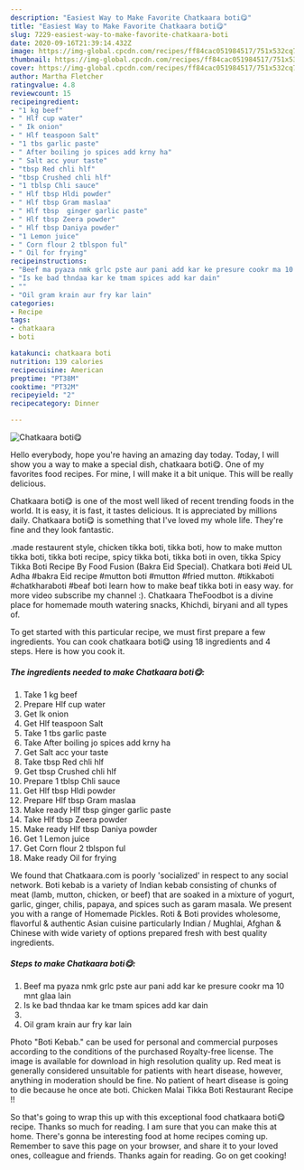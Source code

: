 ```yaml
---
description: "Easiest Way to Make Favorite Chatkaara boti😋"
title: "Easiest Way to Make Favorite Chatkaara boti😋"
slug: 7229-easiest-way-to-make-favorite-chatkaara-boti
date: 2020-09-16T21:39:14.432Z
image: https://img-global.cpcdn.com/recipes/ff84cac051984517/751x532cq70/chatkaara-boti😋-recipe-main-photo.jpg
thumbnail: https://img-global.cpcdn.com/recipes/ff84cac051984517/751x532cq70/chatkaara-boti😋-recipe-main-photo.jpg
cover: https://img-global.cpcdn.com/recipes/ff84cac051984517/751x532cq70/chatkaara-boti😋-recipe-main-photo.jpg
author: Martha Fletcher
ratingvalue: 4.8
reviewcount: 15
recipeingredient:
- "1 kg beef"
- " Hlf cup water"
- " Ik onion"
- " Hlf teaspoon Salt"
- "1 tbs garlic paste"
- " After boiling jo spices add krny ha"
- " Salt acc your taste"
- "tbsp Red chli hlf"
- "tbsp Crushed chli hlf"
- "1 tblsp Chli sauce"
- " Hlf tbsp Hldi powder"
- " Hlf tbsp Gram maslaa"
- " Hlf tbsp  ginger garlic paste"
- " Hlf tbsp Zeera powder"
- " Hlf tbsp Daniya powder"
- "1 Lemon juice"
- " Corn flour 2 tblspon ful"
- " Oil for frying"
recipeinstructions:
- "Beef ma pyaza nmk grlc pste aur pani add kar ke presure cookr ma 10 mnt glaa lain"
- "Is ke bad thndaa kar ke tmam spices add kar dain"
- ""
- "Oil gram krain aur fry kar lain"
categories:
- Recipe
tags:
- chatkaara
- boti

katakunci: chatkaara boti 
nutrition: 139 calories
recipecuisine: American
preptime: "PT38M"
cooktime: "PT32M"
recipeyield: "2"
recipecategory: Dinner

---
```



![Chatkaara boti😋](https://img-global.cpcdn.com/recipes/ff84cac051984517/751x532cq70/chatkaara-boti😋-recipe-main-photo.jpg)

Hello everybody, hope you're having an amazing day today. Today, I will show you a way to make a special dish, chatkaara boti😋. One of my favorites food recipes. For mine, I will make it a bit unique. This will be really delicious.

Chatkaara boti😋 is one of the most well liked of recent trending foods in the world. It is easy, it is fast, it tastes delicious. It is appreciated by millions daily. Chatkaara boti😋 is something that I've loved my whole life. They're fine and they look fantastic.

.made restaurent style, chicken tikka boti, tikka boti, how to make mutton tikka boti, tikka boti recipe, spicy tikka boti, tikka boti in oven, tikka Spicy Tikka Boti Recipe By Food Fusion (Bakra Eid Special). Chatkara boti #eid UL Adha #bakra Eid recipe #mutton boti #mutton #fried mutton. #tikkaboti #chatkharaboti #beaf boti learn how to make beaf tikka boti in easy way. for more video subscribe my channel :). Chatkaara TheFoodbot is a divine place for homemade mouth watering snacks, Khichdi, biryani and all types of.


To get started with this particular recipe, we must first prepare a few ingredients. You can cook chatkaara boti😋 using 18 ingredients and 4 steps. Here is how you cook it.

<!--inarticleads1-->

##### The ingredients needed to make Chatkaara boti😋:

1. Take 1 kg beef
1. Prepare  Hlf cup water
1. Get  Ik onion
1. Get  Hlf teaspoon Salt
1. Take 1 tbs garlic paste
1. Take  After boiling jo spices add krny ha
1. Get  Salt acc your taste
1. Take tbsp Red chli hlf
1. Get tbsp Crushed chli hlf
1. Prepare 1 tblsp Chli sauce
1. Get  Hlf tbsp Hldi powder
1. Prepare  Hlf tbsp Gram maslaa
1. Make ready  Hlf tbsp  ginger garlic paste
1. Take  Hlf tbsp Zeera powder
1. Make ready  Hlf tbsp Daniya powder
1. Get 1 Lemon juice
1. Get  Corn flour 2 tblspon ful
1. Make ready  Oil for frying


We found that Chatkaara.com is poorly &#39;socialized&#39; in respect to any social network. Boti kebab is a variety of Indian kebab consisting of chunks of meat (lamb, mutton, chicken, or beef) that are soaked in a mixture of yogurt, garlic, ginger, chilis, papaya, and spices such as garam masala. We present you with a range of Homemade Pickles. Roti &amp; Boti provides wholesome, flavorful &amp; authentic Asian cuisine particularly Indian / Mughlai, Afghan &amp; Chinese with wide variety of options prepared fresh with best quality ingredients. 

<!--inarticleads2-->

##### Steps to make Chatkaara boti😋:

1. Beef ma pyaza nmk grlc pste aur pani add kar ke presure cookr ma 10 mnt glaa lain
1. Is ke bad thndaa kar ke tmam spices add kar dain
1. 
1. Oil gram krain aur fry kar lain


Photo &#34;Boti Kebab.&#34; can be used for personal and commercial purposes according to the conditions of the purchased Royalty-free license. The image is available for download in high resolution quality up. Red meat is generally considered unsuitable for patients with heart disease, however, anything in moderation should be fine. No patient of heart disease is going to die because he once ate boti. Chicken Malai Tikka Boti Restaurant Recipe !! 

So that's going to wrap this up with this exceptional food chatkaara boti😋 recipe. Thanks so much for reading. I am sure that you can make this at home. There's gonna be interesting food at home recipes coming up. Remember to save this page on your browser, and share it to your loved ones, colleague and friends. Thanks again for reading. Go on get cooking!
